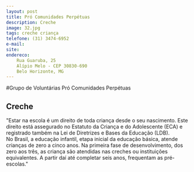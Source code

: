 ```yaml
---
layout: post
title: Pró Comunidades Perpétuas
description: Creche
image: 32.jpg
tags: creche criança 
telefone: (31) 3474-6952
e-mail:   
site: 
endereco:
    Rua Guaruba, 25  
    Alípio Melo - CEP 30830-690
    Belo Horizonte, MG
---
```


#Grupo de Voluntárias Pró Comunidades Perpétuas

## Creche

"Estar na escola é um direito de toda criança desde o seu nascimento. 
Este direito está assegurado no Estatuto da Criança e do Adolescente (ECA) 
e registrado também na Lei de Diretrizes e Bases da Educação (LDB).  
No Brasil, a educação infantil, etapa inicial da educação básica, atende crianças de zero a cinco anos. 
Na primeira fase de desenvolvimento, dos zero aos três, as criança são atendidas nas creches ou instituições equivalentes.
A partir daí até completar seis anos, frequentam as pré-escolas."





